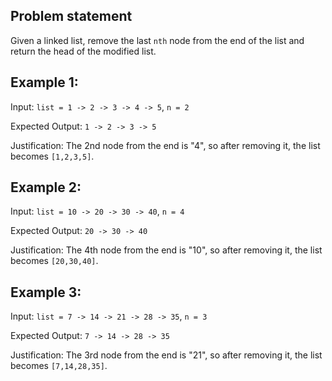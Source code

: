 ## Problem statement

Given a linked list, remove the last `nth` node from the end of the list and return the head of the modified list.

Example 1:
---

Input: `list = 1 -> 2 -> 3 -> 4 -> 5`, `n = 2`

Expected Output: `1 -> 2 -> 3 -> 5`

Justification: The 2nd node from the end is "4", so after removing it, the list becomes `[1,2,3,5]`.


Example 2:
---

Input: `list = 10 -> 20 -> 30 -> 40`, `n = 4`

Expected Output: `20 -> 30 -> 40`

Justification: The 4th node from the end is "10", so after removing it, the list becomes `[20,30,40]`.

Example 3:
---

Input: `list = 7 -> 14 -> 21 -> 28 -> 35`, `n = 3`

Expected Output: `7 -> 14 -> 28 -> 35`

Justification: The 3rd node from the end is "21", so after removing it, the list becomes `[7,14,28,35]`.